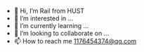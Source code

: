 - 👋 Hi, I’m Rail from HUST
- 👀 I’m interested in ...
- 🌱 I’m currently learning ...
- 💞️ I’m looking to collaborate on ...
- 📫 How to reach me 1176454374@qq.com

<!---
HUSTerRail/HUSTerRail is a ✨ special ✨ repository because its `README.md` (this file) appears on your GitHub profile.
You can click the Preview link to take a look at your changes.
--->
